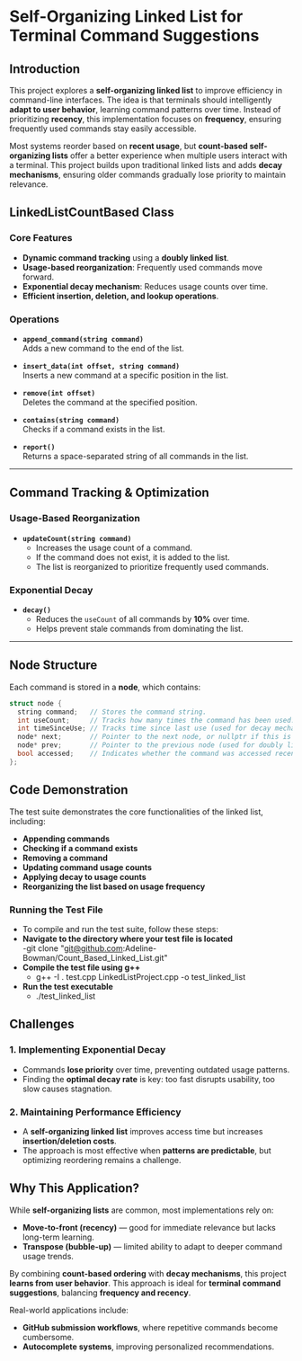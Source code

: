 # Self-Organizing Linked List for Terminal Command Suggestions

## Introduction
This project explores a **self-organizing linked list** to improve efficiency in command-line interfaces. The idea is that terminals should intelligently **adapt to user behavior**, learning command patterns over time. Instead of prioritizing **recency**, this implementation focuses on **frequency**, ensuring frequently used commands stay easily accessible.

Most systems reorder based on **recent usage**, but **count-based self-organizing lists** offer a better experience when multiple users interact with a terminal. This project builds upon traditional linked lists and adds **decay mechanisms**, ensuring older commands gradually lose priority to maintain relevance.

## **LinkedListCountBased Class**
### **Core Features**
- **Dynamic command tracking** using a **doubly linked list**.
- **Usage-based reorganization**: Frequently used commands move forward.
- **Exponential decay mechanism**: Reduces usage counts over time.
- **Efficient insertion, deletion, and lookup operations**.

### **Operations**
- **`append_command(string command)`**  
  Adds a new command to the end of the list.

- **`insert_data(int offset, string command)`**  
  Inserts a new command at a specific position in the list.

- **`remove(int offset)`**  
  Deletes the command at the specified position.

- **`contains(string command)`**  
  Checks if a command exists in the list.

- **`report()`**  
  Returns a space-separated string of all commands in the list.

---

## **Command Tracking & Optimization**
### **Usage-Based Reorganization**
- **`updateCount(string command)`**  
  - Increases the usage count of a command.
  - If the command does not exist, it is added to the list.
  - The list is reorganized to prioritize frequently used commands.

### **Exponential Decay**
- **`decay()`**  
  - Reduces the `useCount` of all commands by **10%** over time.
  - Helps prevent stale commands from dominating the list.

---

## **Node Structure**
Each command is stored in a **node**, which contains:

```cpp
struct node {
  string command;   // Stores the command string.
  int useCount;     // Tracks how many times the command has been used.
  int timeSinceUse; // Tracks time since last use (used for decay mechanism).
  node* next;       // Pointer to the next node, or nullptr if this is the last node.
  node* prev;       // Pointer to the previous node (used for doubly linked list).
  bool accessed;    // Indicates whether the command was accessed recently.
};

```

## **Code Demonstration**
The test suite demonstrates the core functionalities of the linked list, including:
- **Appending commands**
- **Checking if a command exists**
- **Removing a command**
- **Updating command usage counts**
- **Applying decay to usage counts**
- **Reorganizing the list based on usage frequency**

### **Running the Test File**
 - To compile and run the test suite, follow these steps:
 - **Navigate to the directory where your test file is located**  
   -git clone "git@github.com:Adeline-Bowman/Count_Based_Linked_List.git"
 - **Compile the test file using g++**
   - g++ -I . test.cpp LinkedListProject.cpp -o test_linked_list
 - **Run the test executable**
   - ./test_linked_list

## Challenges
### 1. Implementing Exponential Decay
- Commands **lose priority** over time, preventing outdated usage patterns.
- Finding the **optimal decay rate** is key: too fast disrupts usability, too slow causes stagnation.

### 2. Maintaining Performance Efficiency
- A **self-organizing linked list** improves access time but increases **insertion/deletion costs**.
- The approach is most effective when **patterns are predictable**, but optimizing reordering remains a challenge.

## Why This Application?
While **self-organizing lists** are common, most implementations rely on:
- **Move-to-front (recency)** — good for immediate relevance but lacks long-term learning.
- **Transpose (bubble-up)** — limited ability to adapt to deeper command usage trends.

By combining **count-based ordering** with **decay mechanisms**, this project **learns from user behavior**. This approach is ideal for **terminal command suggestions**, balancing **frequency and recency**.

Real-world applications include:
- **GitHub submission workflows**, where repetitive commands become cumbersome.
- **Autocomplete systems**, improving personalized recommendations.


